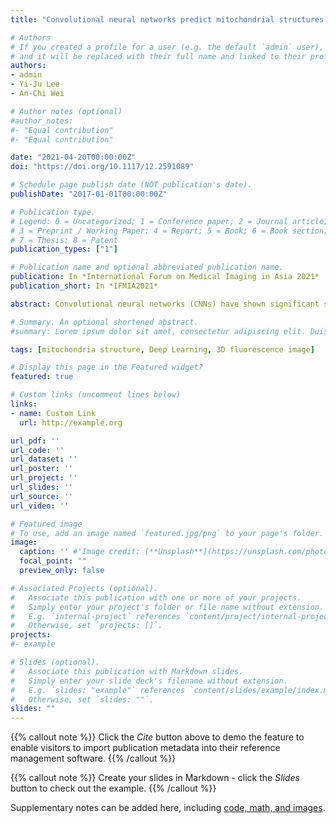 ```yaml
---
title: "Convolutional neural networks predict mitochondrial structures from label-free microscopy images"

# Authors
# If you created a profile for a user (e.g. the default `admin` user), write the username (folder name) here 
# and it will be replaced with their full name and linked to their profile.
authors:
- admin
- Yi-Ju Lee
- An-Chi Wei

# Author notes (optional)
#author_notes:
#- "Equal contribution"
#- "Equal contribution"

date: "2021-04-20T00:00:00Z"
doi: "https://doi.org/10.1117/12.2591089"

# Schedule page publish date (NOT publication's date).
publishDate: "2017-01-01T00:00:00Z"

# Publication type.
# Legend: 0 = Uncategorized; 1 = Conference paper; 2 = Journal article;
# 3 = Preprint / Working Paper; 4 = Report; 5 = Book; 6 = Book section;
# 7 = Thesis; 8 = Patent
publication_types: ["1"]

# Publication name and optional abbreviated publication name.
publication: In *International Forum on Medical Imaging in Asia 2021*
publication_short: In *IFMIA2021*

abstract: Convolutional neural networks (CNNs) have shown significant success in image recognition and segmentation. Based on a CNN-like U-Net architecture, such a model can effectively predict subcellular structures from transmitted light (TL) images after learning the relationships between TL images and fluorescent-labeled images. In this paper, we focused on building corresponding models of subcellular mitochondrial structures using the CNN method and compared the prediction results derived from confocal microscopic, Airyscan microscopic, z-stack, and time-series images. With multi-model combined prediction, it is possible to generate integrated images using only TL inputs, which reduces the time required for sample preparation and increases the temporal resolution. This enables visualization, measurement, and understanding of the morphology and dynamics of mitochondria and mitochondrial DNA.

# Summary. An optional shortened abstract.
#summary: Lorem ipsum dolor sit amet, consectetur adipiscing elit. Duis posuere tellus ac convallis placerat. Proin #tincidunt magna sed ex sollicitudin condimentum.

tags: [mitochondria structure, Deep Learning, 3D fluorescence image]

# Display this page in the Featured widget?
featured: true

# Custom links (uncomment lines below)
links:
- name: Custom Link
  url: http://example.org

url_pdf: ''
url_code: ''
url_dataset: ''
url_poster: ''
url_project: ''
url_slides: ''
url_source: ''
url_video: ''

# Featured image
# To use, add an image named `featured.jpg/png` to your page's folder. 
image:
  caption: '' #'Image credit: [**Unsplash**](https://unsplash.com/photos/pLCdAaMFLTE)'
  focal_point: ""
  preview_only: false

# Associated Projects (optional).
#   Associate this publication with one or more of your projects.
#   Simply enter your project's folder or file name without extension.
#   E.g. `internal-project` references `content/project/internal-project/index.md`.
#   Otherwise, set `projects: []`.
projects:
#- example

# Slides (optional).
#   Associate this publication with Markdown slides.
#   Simply enter your slide deck's filename without extension.
#   E.g. `slides: "example"` references `content/slides/example/index.md`.
#   Otherwise, set `slides: ""`.
slides: ""
---
```


{{% callout note %}}
Click the *Cite* button above to demo the feature to enable visitors to import publication metadata into their reference management software.
{{% /callout %}}

{{% callout note %}}
Create your slides in Markdown - click the *Slides* button to check out the example.
{{% /callout %}}

Supplementary notes can be added here, including [code, math, and images](https://wowchemy.com/docs/writing-markdown-latex/).
